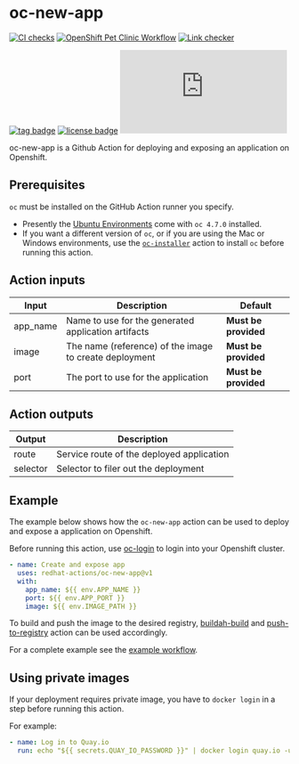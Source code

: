 # oc-new-app
[![CI checks](https://github.com/redhat-actions/oc-new-app/actions/workflows/ci-checks.yml/badge.svg)](https://github.com/redhat-actions/oc-new-app/actions/workflows/ci-checks.yml)
[![OpenShift Pet Clinic Workflow](https://github.com/redhat-actions/oc-new-app/actions/workflows/example.yml/badge.svg)](https://github.com/redhat-actions/oc-new-app/actions/workflows/example.yml)
[![Link checker](https://github.com/redhat-actions/oc-new-app/workflows/Link%20checker/badge.svg)](https://github.com/redhat-actions/oc-new-app/actions?query=workflow%3A%22Link+checker%22)

[![tag badge](https://img.shields.io/github/v/tag/redhat-actions/oc-new-app)](https://github.com/redhat-actions/buildah-build/tags)
[![license badge](https://img.shields.io/github/license/redhat-actions/oc-new-app)](./LICENSE)
[![size badge](https://img.shields.io/github/size/redhat-actions/oc-new-app/dist/index.js)](./dist)

oc-new-app is a Github Action for deploying and exposing an application on Openshift.

## Prerequisites

`oc` must be installed on the GitHub Action runner you specify.
- Presently the [Ubuntu Environments](https://github.com/actions/virtual-environments#available-environments) come with `oc 4.7.0` installed.
- If you want a different version of `oc`, or if you are using the Mac or Windows environments, use the [`oc-installer`](https://github.com/redhat-actions/oc-installer) action to install `oc` before running this action.

## Action inputs

| Input | Description | Default |
| ----- | ----------- | ------- |
| app_name | Name to use for the generated application artifacts | **Must be provided** |
| image | The name (reference) of the image to create deployment | **Must be provided** |
| port | The port to use for the application | **Must be provided** |

## Action outputs

| Output | Description |
| ------ | ----------- |
| route | Service route of the deployed application |
| selector | Selector to filer out the deployment |

## Example

The example below shows how the `oc-new-app` action can be used to deploy and expose a
application on Openshift.

Before running this action, use [oc-login](https://github.com/redhat-actions/oc-login) to login into your Openshift cluster.

```yaml
- name: Create and expose app
  uses: redhat-actions/oc-new-app@v1
  with:
    app_name: ${{ env.APP_NAME }}
    port: ${{ env.APP_PORT }}
    image: ${{ env.IMAGE_PATH }}
```
To build and push the image to the desired registry, [buildah-build](https://github.com/redhat-actions/buildah-build)
and [push-to-registry](https://github.com/redhat-actions/push-to-registry) action can be used accordingly.

For a complete example see the [example workflow](.github/workflows/example.yml).

## Using private images

If your deployment requires private image, you have to `docker login` in a step before running this action.

For example:

```yaml
- name: Log in to Quay.io
  run: echo "${{ secrets.QUAY_IO_PASSWORD }}" | docker login quay.io -u "${{ secrets.QUAY_IO_USER }}" --password-stdin
```
